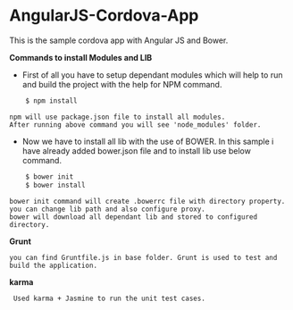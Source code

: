 # AngularJS-Cordova-App

This is the sample cordova app with Angular JS and Bower.

**Commands to install Modules and LIB** 

* First of all you have to setup dependant modules which will help to run and build the project with the help for NPM command.

```sh
    $ npm install
```
    npm will use package.json file to install all modules. 
    After running above command you will see 'node_modules' folder.
 
 * Now we have to install all lib with the use of BOWER. In this sample i have already added bower.json file and to install lib use below command.
 
```sh
    $ bower init
    $ bower install
```
    bower init command will create .bowerrc file with directory property. 
    you can change lib path and also configure proxy.
    bower will download all dependant lib and stored to configured directory.
     
     
**Grunt**
     
    you can find Gruntfile.js in base folder. Grunt is used to test and build the application.
     
**karma**
     
     Used karma + Jasmine to run the unit test cases. 